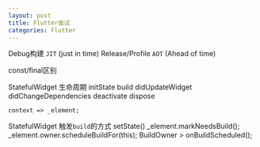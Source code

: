 ```yaml
---
layout: post
title: Flutter面试
categories: Flutter
---
```


Debug构建 `JIT` (just in time)
Release/Profile `AOT` (Ahead of time)

const/final区别

StatefulWidget 生命周期
	initState
	build
	didUpdateWidget
	didChangeDependencies
	deactivate
	dispose

    context => _element;
StatefulWidget 触发`build`的方式
    setState()
    _element.markNeedsBuild();
    _element.owner.scheduleBuildFor(this);
    BuildOwner > onBuildScheduled();